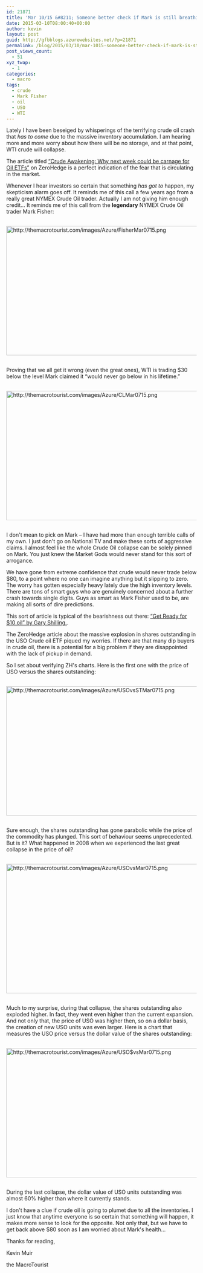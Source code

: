 ```yaml
---
id: 21871
title: 'Mar 10/15 &#8211; Someone better check if Mark is still breathing'
date: 2015-03-10T08:00:40+00:00
author: kevin
layout: post
guid: http://gfbblogs.azurewebsites.net/?p=21871
permalink: /blog/2015/03/10/mar-1015-someone-better-check-if-mark-is-still-breathing/
post_views_count:
  - 51
xyz_twap:
  - 1
categories:
  - macro
tags:
  - crude
  - Mark Fisher
  - oil
  - USO
  - WTI
---
```

Lately I have been beseiged by whisperings of the terrifying crude oil crash that _has to come_ due to the massive inventory accumulation. I am hearing more and more worry about how there will be no storage, and at that point, WTI crude will collapse.

The article titled [“Crude Awakening: Why next week could be carnage for Oil ETFs”](http://www.zerohedge.com/news/2015-03-06/crude-awakening-why-next-week-could-be-carnage-oil-etfs) on ZeroHedge is a perfect indication of the fear that is circulating in the market.

Whenever I hear investors so certain that something _has got to_ happen, my skepticism alarm goes off. It reminds me of this call a few years ago from a really great NYMEX Crude Oil trader. Actually I am not giving him enough credit… It reminds me of this call from the **legendary** NYMEX Crude Oil trader Mark Fisher:


  <img src="http://themacrotourist.com/images/Azure/FisherMar0715.png" alt="http://themacrotourist.com/images/Azure/FisherMar0715.png" style="margin:30px auto;display:block;" width="600" height="342">

Proving that we all get it wrong (even the great ones), WTI is trading $30 below the level Mark claimed it “would never go below in his lifetime.”


  <img src="http://themacrotourist.com/images/Azure/CLMar0715.png" alt="http://themacrotourist.com/images/Azure/CLMar0715.png" style="margin:30px auto;display:block;" width="600" height="342">

I don't mean to pick on Mark &#8211; I have had more than enough terrible calls of my own. I just don't go on National TV and make these sorts of aggressive claims. I almost feel like the whole Crude Oil collapse can be solely pinned on Mark. You just knew the Market Gods would never stand for this sort of arrogance.

We have gone from extreme confidence that crude would never trade below $80, to a point where no one can imagine anything but it slipping to zero. The worry has gotten especially heavy lately due the high inventory levels. There are tons of smart guys who are genuinely concerned about a further crash towards single digits. Guys as smart as Mark Fisher used to be, are making all sorts of dire predictions.

This sort of article is typical of the bearishness out there: [“Get Ready for $10 oil” by Gary Shilling.](http://www.bloombergview.com/articles/2015-02-16/oil-prices-likely-to-fall-as-supplies-rise-demand-falls).

The ZeroHedge article about the massive explosion in shares outstanding in the USO Crude oil ETF piqued my worries. If there are that many dip buyers in crude oil, there is a potential for a big problem if they are disappointed with the lack of pickup in demand.

So I set about verifying ZH's charts. Here is the first one with the price of USO versus the shares outstanding:


  <img src="http://themacrotourist.com/images/Azure/USOvsSTMar0715.png" alt="http://themacrotourist.com/images/Azure/USOvsSTMar0715.png" style="margin:30px auto;display:block;" width="600" height="342">

Sure enough, the shares outstanding has gone parabolic while the price of the commodity has plunged. This sort of behaviour seems unprecedented. But is it? What happened in 2008 when we experienced the last great collapse in the price of oil?


  <img src="http://themacrotourist.com/images/Azure/USOvsMar0715.png" alt="http://themacrotourist.com/images/Azure/USOvsMar0715.png" style="margin:30px auto;display:block;" width="600" height="342">

Much to my surprise, during that collapse, the shares outstanding also exploded higher. In fact, they went even higher than the current expansion. And not only that, the price of USO was higher then, so on a dollar basis, the creation of new USO units was even larger. Here is a chart that measures the USO price versus the dollar value of the shares outstanding:


  <img src="http://themacrotourist.com/images/Azure/USO$vsMar0715.png" alt="http://themacrotourist.com/images/Azure/USO$vsMar0715.png" style="margin:30px auto;display:block;" width="600" height="342">

During the last collapse, the dollar value of USO units outstanding was almost 60% higher than where it currently stands.

I don't have a clue if crude oil is going to plumet due to all the inventories. I just know that anytime everyone is so certain that something will happen, it makes more sense to look for the opposite. Not only that, but we have to get back above $80 soon as I am worried about Mark's health…

Thanks for reading,
  
Kevin Muir
  
the MacroTourist
